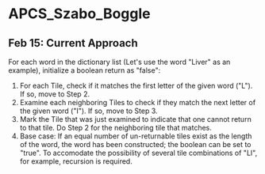 # APCS_Szabo_Boggle

## Feb 15: Current Approach
For each word in the dictionary list (Let's use the word "Liver" as an example), initialize a boolean return as "false":
1. For each Tile, check if it matches the first letter of the given word ("L"). If so, move to Step 2.
2. Examine each neighboring Tiles to check if they match the next letter of the given word ("I"). If so, move to Step 3.
3. Mark the Tile that was just examined to indicate that one cannot return to that tile. Do Step 2 for the neighboring tile that matches.
4. Base case: If an equal number of un-returnable tiles exist as the length of the word, the word has been constructed; the boolean can be set to "true".
To accomodate the possibility of several tile combinations of "LI", for example, recursion is required.
